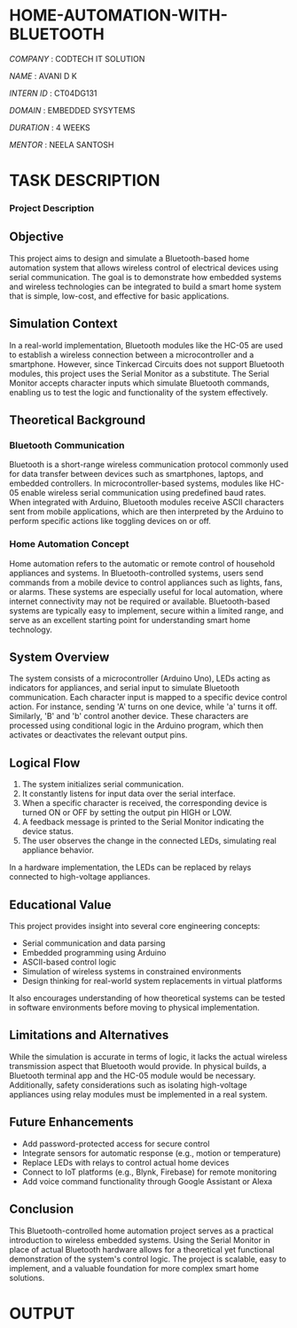 # HOME-AUTOMATION-WITH-BLUETOOTH

*COMPANY* : CODTECH IT SOLUTION

*NAME* : AVANI D K

*INTERN ID* : CT04DG131

*DOMAIN* : EMBEDDED SYSYTEMS

*DURATION* : 4 WEEKS

*MENTOR* : NEELA SANTOSH

# TASK DESCRIPTION

### Project Description

## Objective

This project aims to design and simulate a Bluetooth-based home automation system that allows wireless control of electrical devices using serial communication. The goal is to demonstrate how embedded systems and wireless technologies can be integrated to build a smart home system that is simple, low-cost, and effective for basic applications.


## Simulation Context

In a real-world implementation, Bluetooth modules like the HC-05 are used to establish a wireless connection between a microcontroller and a smartphone. However, since Tinkercad Circuits does not support Bluetooth modules, this project uses the Serial Monitor as a substitute. The Serial Monitor accepts character inputs which simulate Bluetooth commands, enabling us to test the logic and functionality of the system effectively.


## Theoretical Background

### Bluetooth Communication

Bluetooth is a short-range wireless communication protocol commonly used for data transfer between devices such as smartphones, laptops, and embedded controllers. In microcontroller-based systems, modules like HC-05 enable wireless serial communication using predefined baud rates. When integrated with Arduino, Bluetooth modules receive ASCII characters sent from mobile applications, which are then interpreted by the Arduino to perform specific actions like toggling devices on or off.

### Home Automation Concept

Home automation refers to the automatic or remote control of household appliances and systems. In Bluetooth-controlled systems, users send commands from a mobile device to control appliances such as lights, fans, or alarms. These systems are especially useful for local automation, where internet connectivity may not be required or available. Bluetooth-based systems are typically easy to implement, secure within a limited range, and serve as an excellent starting point for understanding smart home technology.


## System Overview

The system consists of a microcontroller (Arduino Uno), LEDs acting as indicators for appliances, and serial input to simulate Bluetooth communication. Each character input is mapped to a specific device control action. For instance, sending 'A' turns on one device, while 'a' turns it off. Similarly, 'B' and 'b' control another device. These characters are processed using conditional logic in the Arduino program, which then activates or deactivates the relevant output pins.


## Logical Flow

1. The system initializes serial communication.
2. It constantly listens for input data over the serial interface.
3. When a specific character is received, the corresponding device is turned ON or OFF by setting the output pin HIGH or LOW.
4. A feedback message is printed to the Serial Monitor indicating the device status.
5. The user observes the change in the connected LEDs, simulating real appliance behavior.

In a hardware implementation, the LEDs can be replaced by relays connected to high-voltage appliances.


## Educational Value

This project provides insight into several core engineering concepts:

- Serial communication and data parsing
- Embedded programming using Arduino
- ASCII-based control logic
- Simulation of wireless systems in constrained environments
- Design thinking for real-world system replacements in virtual platforms

It also encourages understanding of how theoretical systems can be tested in software environments before moving to physical implementation.


## Limitations and Alternatives

While the simulation is accurate in terms of logic, it lacks the actual wireless transmission aspect that Bluetooth would provide. In physical builds, a Bluetooth terminal app and the HC-05 module would be necessary. Additionally, safety considerations such as isolating high-voltage appliances using relay modules must be implemented in a real system.


## Future Enhancements

- Add password-protected access for secure control
- Integrate sensors for automatic response (e.g., motion or temperature)
- Replace LEDs with relays to control actual home devices
- Connect to IoT platforms (e.g., Blynk, Firebase) for remote monitoring
- Add voice command functionality through Google Assistant or Alexa


## Conclusion

This Bluetooth-controlled home automation project serves as a practical introduction to wireless embedded systems. Using the Serial Monitor in place of actual Bluetooth hardware allows for a theoretical yet functional demonstration of the system's control logic. The project is scalable, easy to implement, and a valuable foundation for more complex smart home solutions.

# OUTPUT 
